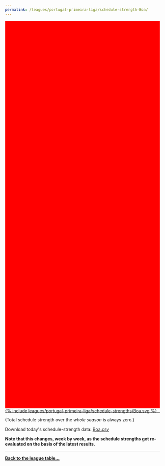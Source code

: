 ```yaml
---
permalink: /leagues/portugal-primeira-liga/schedule-strength-Boa/
---
```


<style>
.svg-wrap {
    background-color:red;
    height:0;
    padding-top:250%; /* 350px/550px */
    position: relative;
}

svg {
    background-color: white;
    height: 100%;
    display:block;
    width: 100%;
    position: absolute;
    top:0;
    left:0;
}
</style>


<div class="svg-wrap">
{% include leagues/portugal-primeira-liga/schedule-strengths/Boa.svg %}
</div>

-----

(Total schedule strength over the *whole season* is always zero.)


Download today's schedule-strength data: [Boa.csv](/assets/leagues/portugal-primeira-liga/2024/schedule-strengths/Boa.csv)

**Note that this changes, week by week, as the schedule strengths get re-evaluated on the
basis of the latest results.**

-----

[**Back to the league table...**](/leagues/portugal-primeira-liga)


